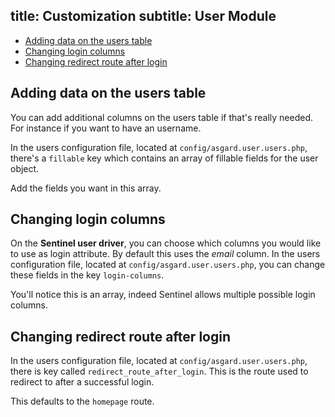 title: Customization
subtitle: User Module
-------

- [Adding data on the users table](#adding-data-on-users-table)
- [Changing login columns](#changing-login-column)
- [Changing redirect route after login](#changing-redirect-route-after-login)


## <a class="anchor" name="adding-data-on-users-table" href="#adding-data-on-users-table"></a> Adding data on the users table

You can add additional columns on the users table if that's really needed. For instance if you want to have an username.

In the users configuration file, located at `config/asgard.user.users.php`, there's a `fillable` key which contains an array of fillable fields for the user object.

Add the fields you want in this array. 


## <a class="anchor" name="changing-login-column" href="#changing-login-column"></a> Changing login columns

On the **Sentinel user driver**, you can choose which columns you would like to use as login attribute. By default this uses the *email* column. In the users configuration file, located at `config/asgard.user.users.php`, you can change these fields in the key `login-columns`.

You'll notice this is an array, indeed Sentinel allows multiple possible login columns.


## <a class="anchor" name="changing-redirect-route-after-login" href="#changing-redirect-route-after-login"></a> Changing redirect route after login

In the users configuration file, located at `config/asgard.user.users.php`, there is key called `redirect_route_after_login`. This is the route used to redirect to after a successful login. 

This defaults to the `homepage` route.
